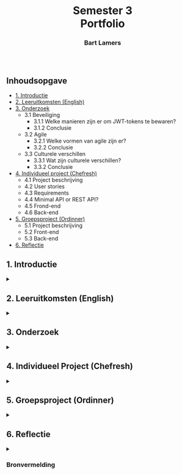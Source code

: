 <h1 align="center">
  Semester 3
  <br/>
  Portfolio
</h1>
<h3 align="center">
  Bart Lamers
</h3>
<br/>

<p align="center"><img alt="" src="https://c.tenor.com/_DOBjnGspYAAAAAC/code-coding.gif"/></p>

## Inhoudsopgave
* [1. Introductie](#1-introductie)
* [2. Leeruitkomsten (English)](#2-leeruitkomsten-english)
* [3. Onderzoek](#3-onderzoek)
    * 3.1 Beveiliging
      * 3.1.1 Welke manieren zijn er om JWT-tokens te bewaren?
      * 3.1.2 Conclusie
    * 3.2 Agile
      * 3.2.1 Welke vormen van agile zijn er?
      * 3.2.2 Conclusie
    * 3.3 Culturele verschillen
      * 3.3.1 Wat zijn culturele verschillen?
      * 3.3.2 Conclusie
* [4. Individueel project (Chefresh)](#4-individueel-project-chefresh)
    * 4.1 Project beschrijving
    * 4.2 User stories
    * 4.3 Requirements
    * 4.4 Minimal API or REST API?
    * 4.5 Frond-end
    * 4.6 Back-end
* [5. Groepsproject (Ordinner)](#5-groepsproject-ordinner)
    * 5.1 Project beschrijving
    * 5.2 Front-end
    * 5.3 Back-end
* [6. Reflectie](#6-reflectie)
        
## 1. Introductie

<details>
<summary> </summary>
In this document I describe the learning outcomes, 
</details>

## 2. Leeruitkomsten (English)

<details>
<summary> </summary>
<table>
  <tr>
    <th>#</th>
    <th>Name</th>
    <th>Clarification</th>
  </tr>
  <tr>
    <td>
      1
    </td>
    <td>
      You design and build user-friendly, full-stack web applications.
    </td>
    <td>
      User friendly: You apply basic User experience testing and development techniques.
      <br/>
      <br/>
      Full-stack: You design and build a full stack application using commonly accepted front end (Javascript-based framework) and back end techniques (e.g. Object Relational Mapping) choosing and implementing relevant communication protocols and addressing asynchronous communication issues.
    </td>
  </tr>
  <tr>
    <td>
      2
    </td>
    <td>
      You use software tooling and methodology that continuously monitors and improve the software quality during software development.
    </td>
    <td>
      Tooling and methodology: Carry out, monitor and report on unit integration, regression and system tests, with attention for security and performance aspects, as well as applying static code analysis and code reviews.
    </td>
  </tr>
  <tr>
    <td>
      3
    </td>
    <td>
      You choose and implement the most suitable agile software development method for your software project.
    </td>
    <td>
      Choose: You are aware of the most popular agile methods and their underlying agile principles. Your choice of a method is motivated and based on well-defined selection criteria and context analyses.
    </td>
  </tr>
  <tr>
    <td>
      4
    </td>
    <td>
      You design and implement a (semi)automated software release process that matches the needs of the project context.
    </td>
    <td>
      Design and implement: You design a release process and implement a continuous integration and deployment solution (using e.g. Gitlab CI and Docker).
    </td>
  </tr>
  <tr>
    <td>
      5
    </td>
    <td>
      You recognize and take into account cultural differences between project stakeholders and ethical aspects in software development.
    </td>
    <td>
      Recognize: Recognition is based on theoretically substantiated awareness of cultural differences and ethical aspects in software engineering.
      <br/>
      <br/>
      Take into account: Adapt your communication, working, and behavior styles to reflect project stakeholders from different cultures; Address one of the standard Programming Ethical Guidelines (e.g., ACM Code of Ethics and Professional Conduct) in your work.
    </td>
  </tr>
  <tr>
    <td>
      6
    </td>
    <td>
      You analyze (non-functional) requirements, elaborate (architectural) designs and validate them using multiple types of test techniques.
    </td>
    <td>
      Multiple types of test techniques: You apply user acceptance testing and stakeholder feedback to validate the quality of the requirements. You evaluate the quality of the design (e.g., by testing or prototyping) taking into account the formulated quality properties like security and performance.
    </td>
  </tr>
  <tr>
    <td>
      7
    </td>
    <td>
      You analyze and describe simple business processes that are related to your project.
    </td>
    <td>
      Simple: Involving stakeholders, predominantly sequential processes with one or two alternative paths.
      <br/>
      <br/>
      Related: Business processes during which the software that you are developing will be used (business processes that the software must support by fully or partially automating them).
      <br/>
      <br/>
      or
      <br/>
      <br/>
      Business processes needed for the success of your software development project (e.g., product release, market release, financial assurance).
    </td>
  </tr>
  <tr>
    <td>
      8
    </td>
    <td>
      You act in a professional manner during software development and learning.
    </td>
    <td>
      Professional manner: You actively ask and apply feedback from stakeholders and advise them on the most optimal technical and design (architectural) solutions. You choose and substantiate solutions for a given problem.
    </td>
  </tr>
</table>

[⬆️ Terug naar inhoudsopgave](#inhoudsopgave)

</details>

## 3. Onderzoek

<details>
<summary> </summary>
Door middel van onderzoek heb ik de volgende leeruitkomsten aangetoond:
<br/>
Leeruitkomsten 2, 3 en 5

### 3.1 Beveiliging
**Best practices for storing a JWT in my project:** <br/>
Voor mijn project (.NET 6 Minimal API) API -> (ReactJS) Front-end maak ik gebruik van JWT-tokens voor authenticatie.
Deze tokens moeten ergens worden opgeslagen, dit kan echter op verschillende manieren.
Dit ben ik verder gaan uitzoeken door er onderzoek naar te doen. 
Iedere manier heeft namelijk zijn voor- en zijn nadelen en deze ga ik behandelen.

#### 3.1.1 Welke manieren zijn er om JWT-tokens te bewaren?
**LocalStorage:**
Het opslaan van de JWT-token in localStorage heeft als voordeel dat het makkelijk toegankelijk is via JavaScript en dus daardoor gemakkelijker te beheren en op te vragen.
Daarnaast is het persistente opslag, dit houdt in dat zelfs wanneer een browser wordt afgesloten of wanneer een nieuwe tab of verversing van de pagina plaats vindt de gebruiker nog steeds geauthentiseerd is.
Dit kan voor sommige applicaties een uitkomst bieden, zeker als deze uit meerdere pagina’s bestaat zoals Chefresh.

De gemakkelijke toegankelijkheid is ook meteen de grootste valkuil van localStorage,
aangezien iedereen met kennis van JavaScript de tokens zou kunnen onderscheppen.
Dit zorgt voor een veiligheidsrisico XSS-attack.

**SessionStorage:**
Het opslaan van de JWT-token in sessionStorage heeft hetzelfde voordeel als localStorage dat het makkelijk toegankelijk is via JavaScript en dus daardoor gemakkelijker te beheren en op te vragen.
Anders dan localStorage is sessionStorage niet persistente opslag, dit houdt in dat wanneer een browser wordt afgesloten of wanneer een nieuwe tab of verversing van de pagina plaats vindt de gebruiker niet meer geauthentiseerd is.
Dit kan voor sommige applicaties een uitkomst bieden (denk aan een one-page-applicatie), maar voor mijn applicatie is dat juist niet handig.

Net als bij localStorage is de gemakkelijke toegankelijkheid ook meteen de grootste valkuil van sessionStorage,
aangezien iedereen met kennis van JavaScript de tokens zou kunnen onderscheppen.
Dit zorgt voor een veiligheidsrisico XSS-attack.

**Cookies:**
Het opslaan van een JWT-token in de cookies kan op meerdere manieren en heeft als voordeel dat ze volledig te configureren zijn.
Ook cookies zijn persistente opslag, dus net als bij localStorage blijven gebruikers geauthentiseerd.
Indien een cookie juist is geconfigureerd is het ook de veiligste oplossing en ben je tegen XSS-attacks beschermt.
Het nadeel van een “veilige” cookie is dat je deze instelt op HTTPonly, wat inhoudt dat de cookie niet meer bereikbaar is via JavaScript en enkel in de header wordt meegestuurd.
Hierdoor kun je de token dus ook niet meer gebruiken in de front-end laag om data uit te halen.
Maar ook cookies bevatten kwetsbaarheden zoals CSRF-attacks. Het is dus de vraag wat het best werkt voor je applicatie.

#### 3.1.2 Conclusie
Het bewaren van een JWT-token in een httpOnly cookie is het veiligst. Ik heb daarom ook gekeken of ik dit kan toepassen in mijn persoonlijk project.
Echter, omdat ik werk met een minimal-API kan ik alleen cookies aanmaken in de "middleware" en niet in mijn endpoints.
Het probleem is dus dat er dan al een JWT-token moet worden aangemaakt voordat een gebruiker zich kan authentiseren,
hierdoor ben ik genoodzaakt ben gebruik te maken van localstorage, omdat mijn applicatie wel persistente opslag van de token vereist. [^2], [^3], [^4]

### 3.2 Agile

#### 3.2.1 Welke vormen van agile zijn er?

#### 3.2.2 Conclusie

### 3.3 Culturele verschillen

#### 3.3.1 Wat zijn culturele verschillen?

#### 3.3.2 Welke invloed heeft dit in het werkveld?

#### 3.3.3 Conclusie


[⬆️ Terug naar inhoudsopgave](#inhoudsopgave)
  
</details>

## 4. Individueel Project (Chefresh)

<details>
<summary> </summary>
Met mijn individuele project (IP) heb ik de volgende leeruitkomsten aangetoond:
<br/>
Leeruitkomsten 1, 2, 4 en 6

### 4.1 Project beschrijving
Chefresh is a app developed in C# with the use of a minimal-API backend and a ReactJS front-end.

Purpose of the app: <br/>
Chefresh: the revolutionary inventory app that allows you to keep track of your products in the house by best before date!
This way you will never be faced with surprises in the fridge again, and you can prepare the tastiest dishes with food that needs to be consumed the fastest.
So nice for our planet 🌍

### 4.2 User stories
De user stories heb ik beschreven bij de [issues](https://github.com/LamersBart/S3-Portfolio/issues).
</br>
Ik heb voor de user stories het volgende format gebruikt [^1]: [bron: agilescrumgroup](https://agilescrumgroup.nl/wat-is-een-user-story/](https://agilescrumgroup.nl/wat-is-een-user-story/):
* Als: (klant)
* Wil ik: (beschrijving van datgene dat ontwikkeld moet worden)
* Zodat ik: (beschrijving van de reden waarom dat ontwikkeld moet worden)

### 4.3 Requirements
* Front-end language: ReactJS
* Back-end language: .NET 6
* Backend bestaat uit een Minimal API zodat de app ook door derden kan worden geïmplementeerd
* Database voor het bijhouden van producten en voorraad

### 4.4 Minimal API or REST API?
Chefresh versie 1 is een MVC-applicatie met 3-lagen structuur.
Dit was nodig om de leeruitkomsten uit semester 2 aan te tonen.
Nu wil ik de Chefresh app verder optimaliseren en ga ik een API maken die met een losse front-end communiceerd.
Hiervoor heb ik onderzoek gedaan naar een minimal API (zonder controllers) of een standaard API (met controllers) zie 4.6.

### 4.5 Front-end
De front-end van Chefresh is gemaakt in ReactJS i.c.m. bootstrap voor react.
Ik had nog nooit eerder gewerkt met ReactJS dus het was een hele uitdaging om de web-app op de juiste manier te laten functioneren.
In de frond-end maak ik gebruik van Axios voor het versturen van calls naar de back-end.

In het begin liep ik tegen het probleem van cross-origin aan en dat mijn front-end daardoor niet kon communiceren met de back-end.
Na wat aanpassingen in de back-end was dit probleem ook verholpen.


### 4.6 Back-end
Ik heb dit semester opnieuw gekozen voor een backend in C# (.Net6).
In het 2e semester heb ik ook al met C# (.Net6) gewerkt met een MVC-versie van Chefresh.
Omdat ik me meer wilde verdiepen in C# heb ik niet gekozen voor een standaard REST-API met controllers aangezien dit te makkelijk zou zijn met het ombouwen van de MVC-applicatie naar een API.
Daarom heb ik gekozen voor een minimal-API, een API zonder controllers waarbij de endpoints worden aangemaakt in de program.cs.

Omdat Chefresh voornamelijk bestaat uit CRUD-acties heeft een minimal-API als voordeel dat het compacter is dan een standaard-API.
Het was wel even zoeken hoe een minimal-API werkt omdat de documentatie en implementatie er van nog niet zo breed bekend is als de standaard versie van een API.

Gaandeweg ben ik er achter gekomen dat naast de voordelen die een minimal-API met zich mee brengt er ook nadelen zijn.
Zo is het niet mogelijk om een cookie aan te maken in een endpoint, maar uitsluitend in de middleware.
Hierdoor heb ik de JWT-token niet als httpOnly-cookie kunnen meesturen en moest ik de token opslaan in de localstorage van de browser.
Meer hierover heb ik beschreven in mijn onderzoek naar veiligheid.

[⬆️ Terug naar inhoudsopgave](#inhoudsopgave)

</details>

## 5. Groepsproject (Ordinner)

<details>
<summary> </summary>
Met het groepsproject (GP) heb ik de volgende leeruitkomsten aangetoond:
<br/>
Leeruitkomsten 3, 6, 7 en 8

### 5.1 Project beschrijving
Ordinner is een applicatie voor gebruik in de horeca.
De app is voorzien van meerdere frond-ends en één back-end.
Zo is er een front-end voor de restaurantgasten die via de web-app een bestelling kunnen plaatsen die vervolgens - via de API - word doorgestuurd naar de front-end voor keuken en bar.
Het was een hele uitdaging om alle requirements te verwezenlijken, maar met goed teamwork is het wel gelukt.
De stakeholders zijn bij alle opleveringen erg enthousiast geweest over het opgeleverde werk, en zijn in het hele process ook nauw betrokken geweest. 
  
### 5.2 Front-end
De front-end van Ordinner is geschreven in ReactJS, ik heb me samen met Britt voornamelijk ingespannen voor het front-end gedeelte van de app.
De front-end is regelmatig aangepast op basis van nieuwe feedback van de stakeholders.
Omdat we werken in het groepsproject met agile is het project eigenlijk nooit "af", maar is er altijd ruimte voor verbetering.
Ik heb de samenwerking met Britt als erg prettig ervaren en we mogen bij zijn met het behaalde resultaat.

### 5.3 Back-end
De back-end van Ordinner is geschreven in JAVA spring-boot en er is gebruik gemaakt van {ORM} voor het genereren van de database.
Omdat ik voornamelijk bezig ben geweest met de front-end is er niet een specifiek item uit de back-end wat ik heb gemaakt.
Wel is er veel overleg geweest tussen Maarten en Janine (team back-end) om nieuwe endpoints te maken die vervolgens gebruikt zouden worden in de front-end.
Ook deze samenwerking is prettig verlopen.

[⬆️ Terug naar inhoudsopgave](#inhoudsopgave)  
  
</details>

## 6. Reflectie

<details>
<summary> </summary>
Ik heb het derde semester als zeer leerzaam ervaren. Ik heb veel plezier gehad met het groepsproject, onder andere door het fijne team maar ook de leuke opdracht.
Daarnaast heb ik veel geleerd en toegepast, denk aan ReactJS (zowel bij IP als GP) en het gebruik van een minimal-API. Ook de onderzoeken naar beveiliging hebben me veel gebracht.
Ik weet nu wat de beste manier is om een JWT-token te gebruiken en hoe ik op die manier een veilige API kan bouwen. Dit was mijn nog niet gelukt in semester 1 en 2.

[⬆️ Terug naar inhoudsopgave](#inhoudsopgave)  
  
</details>

### Bronvermelding

[//]: # ()
[//]: # ([^2]: [https://tkacz.pro/how-to-securely-store-jwt-tokens/])

[//]: # ([^3]: [https://www.blinkingcaret.com/2018/07/18/secure-an-asp-net-core-web-api-using-cookies/])

[//]: # ([^4]: [https://vivekkrishnavk.medium.com/using-jwts-as-http-only-cookies-with-react-js-a301991fdfa6])
